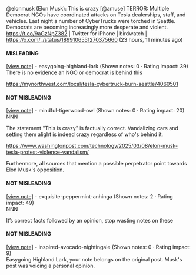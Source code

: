 @elonmusk (Elon Musk): This is crazy [@amuse] TERROR: Multiple Democrat NGOs have coordinated attacks on Tesla dealerships, staff, and vehicles. Last night a number of CyberTrucks were torched in Seattle. Democrats are becoming increasingly more desperate and violent.  https://t.co/9aGzNpZ382 | Twitter for iPhone | birdwatch | https://x.com/_/status/1899106551270375660 (23 hours, 11 minutes ago)

#### MISLEADING

[[view note]](https://x.com/i/birdwatch/n/1899149552852340882) - easygoing-highland-lark (Shown notes: 0 · Rating impact: 39)\
There is no evidence an NGO or democrat is behind this 

https://mynorthwest.com/local/tesla-cybertruck-burn-seattle/4060501

#### NOT MISLEADING

[[view note]](https://x.com/i/birdwatch/n/1899170920410828996) - mindful-tigerwood-owl (Shown notes: 0 · Rating impact: 20)\
NNN

The statement "This is crazy" is factually correct. Vandalizing cars and setting them alight is indeed crazy regardless of who's behind it.

https://www.washingtonpost.com/technology/2025/03/08/elon-musk-tesla-protest-violence-vandalism/

Furthermore, all sources that mention a possible perpetrator point towards Elon Musk's opposition.

#### NOT MISLEADING

[[view note]](https://x.com/i/birdwatch/n/1899162380942348673) - exquisite-peppermint-anhinga (Shown notes: 2 · Rating impact: 49)\
NNN

It’s correct facts followed by an opinion, stop wasting notes on these

#### NOT MISLEADING

[[view note]](https://x.com/i/birdwatch/n/1899150840985989607) - inspired-avocado-nightingale (Shown notes: 0 · Rating impact: 9)\
Easygoing Highland Lark, your note belongs on the original post. Musk's post was voicing a personal opinion.
